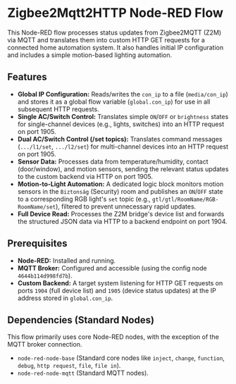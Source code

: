 
# Zigbee2Mqtt2HTTP Node-RED Flow

This Node-RED flow processes status updates from Zigbee2MQTT (Z2M) via MQTT and translates them into custom HTTP GET requests for a connected home automation system. It also handles initial IP configuration and includes a simple motion-based lighting automation.

## Features

*   **Global IP Configuration:** Reads/writes the `con_ip` to a file (`media/con_ip`) and stores it as a global flow variable (`global.con_ip`) for use in all subsequent HTTP requests.
*   **Single AC/Switch Control:** Translates simple `ON`/`OFF` or `brightness` states for single-channel devices (e.g., lights, switches) into an HTTP request on port 1905.
*   **Dual AC/Switch Control (/set topics):** Translates command messages (`.../l1/set`, `.../l2/set`) for multi-channel devices into an HTTP request on port 1905.
*   **Sensor Data:** Processes data from temperature/humidity, contact (door/window), and motion sensors, sending the relevant status updates to the custom backend via HTTP on port 1905.
*   **Motion-to-Light Automation:** A dedicated logic block monitors motion sensors in the `Biztonság` (Security) room and publishes an `ON`/`OFF` state to a corresponding RGB light's `set` topic (e.g., `gtl/gtl/RoomName/RGB-RoomName/set`), filtered to prevent unnecessary rapid updates.
*   **Full Device Read:** Processes the Z2M bridge's device list and forwards the structured JSON data via HTTP to a backend endpoint on port 1904.

## Prerequisites

*   **Node-RED:** Installed and running.
*   **MQTT Broker:** Configured and accessible (using the config node `4644b114d998fd7b`).
*   **Custom Backend:** A target system listening for HTTP GET requests on ports `1904` (full device list) and `1905` (device status updates) at the IP address stored in `global.con_ip`.

## Dependencies (Standard Nodes)

This flow primarily uses core Node-RED nodes, with the exception of the MQTT broker connection.

*   `node-red-node-base` (Standard core nodes like `inject`, `change`, `function`, `debug`, `http request`, `file`, `file in`).
*   `node-red-node-mqtt` (Standard MQTT nodes).

